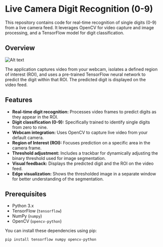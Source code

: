 # Live Camera Digit Recognition (0-9)

This repository contains code for real-time recognition of single digits (0-9) from a live camera feed. It leverages OpenCV for video capture and image processing, and a TensorFlow model for digit classification.

## Overview


![Alt text](https://res.cloudinary.com/dn4s7vbjr/image/upload/v1747201194/MNIST-handwritten-digit-edge-detection-with-an-integrate-and-fire-VCSEL-neuron-Six-22_kgpwlq.png)

The application captures video from your webcam, isolates a defined region of interest (ROI), and uses a pre-trained TensorFlow neural network to predict the digit within that ROI. The predicted digit is displayed on the video feed.

## Features

* **Real-time digit recognition:** Processes video frames to predict digits as they appear in the ROI.
* **Digit classification (0-9):** Specifically trained to identify single digits from zero to nine.
* **Webcam integration:** Uses OpenCV to capture live video from your default camera.
* **Region of Interest (ROI):** Focuses prediction on a specific area in the camera frame.
* **Threshold adjustment:** Includes a trackbar for dynamically adjusting the binary threshold used for image segmentation.
* **Visual feedback:** Displays the predicted digit and the ROI on the video feed.
* **Edge visualization:** Shows the thresholded image in a separate window for better understanding of the segmentation.

## Prerequisites

* Python 3.x
* TensorFlow (`tensorflow`)
* NumPy (`numpy`)
* OpenCV (`opencv-python`)

You can install these dependencies using pip:

```bash
pip install tensorflow numpy opencv-python
